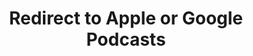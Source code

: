 ---
title: Redirect to Apple or Google Podcasts
redirect_from:
- /078r/
- /zadnja/
redirect_to: https://pod.fo/e/242c0b
---